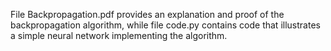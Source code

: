 File Backpropagation.pdf provides an explanation and proof of the backpropagation algorithm, while file code.py contains code that illustrates a simple neural network implementing the algorithm.
